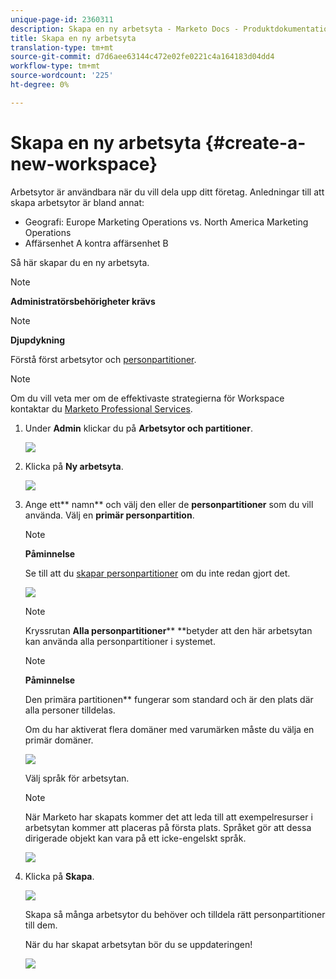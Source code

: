 ```yaml
---
unique-page-id: 2360311
description: Skapa en ny arbetsyta - Marketo Docs - Produktdokumentation
title: Skapa en ny arbetsyta
translation-type: tm+mt
source-git-commit: d7d6aee63144c472e02fe0221c4a164183d04dd4
workflow-type: tm+mt
source-wordcount: '225'
ht-degree: 0%

---
```



# Skapa en ny arbetsyta {#create-a-new-workspace}

Arbetsytor är användbara när du vill dela upp ditt företag. Anledningar till att skapa arbetsytor är bland annat:

* Geografi: Europe Marketing Operations vs. North America Marketing Operations
* Affärsenhet A kontra affärsenhet B

Så här skapar du en ny arbetsyta.

>[!NOTE]
>
>**Administratörsbehörigheter krävs**

>[!NOTE]
>
>**Djupdykning**
>
>Förstå först arbetsytor och [personpartitioner](understanding-workspaces-and-person-partitions.md).

>[!NOTE]
>
>Om du vill veta mer om de effektivaste strategierna för Workspace kontaktar du [Marketo Professional Services](http://docs.marketo.com/cdn-cgi/l/email-protection#55263027233c363026153834273e30213a7b363a38).

1. Under **Admin** klickar du på **Arbetsytor och partitioner**.

   ![](assets/image2014-9-17-11-3a59-3a11.png)

1. Klicka på **Ny arbetsyta**.

   ![](assets/two-1.png)

1. Ange ett** namn** och välj den eller de **personpartitioner** som du vill använda. Välj en **primär personpartition**.

   >[!NOTE]
   >
   >**Påminnelse**
   >
   >
   >Se till att du [skapar personpartitioner](create-a-person-partition.md) om du inte redan gjort det.

   ![](assets/three-1.png)

   >[!NOTE]
   >
   >Kryssrutan **Alla personpartitioner**** **betyder att den här arbetsytan kan använda alla personpartitioner i systemet.

   >[!NOTE]
   >
   >**Påminnelse**
   >
   >
   >Den primära partitionen** fungerar som standard och är den plats där alla personer tilldelas.

   Om du har aktiverat flera domäner med varumärken måste du välja en primär domäner.

   ![](assets/four-1.png)

   Välj språk för arbetsytan.

   >[!NOTE]
   >
   >När Marketo har skapats kommer det att leda till att exempelresurser i arbetsytan kommer att placeras på första plats. Språket gör att dessa dirigerade objekt kan vara på ett icke-engelskt språk.

   ![](assets/five.png)

1. Klicka på **Skapa**.

   ![](assets/six.png)

   Skapa så många arbetsytor du behöver och tilldela rätt personpartitioner till dem.

   När du har skapat arbetsytan bör du se uppdateringen!

   ![](assets/image2014-9-17-15-3a39-3a10.png)


